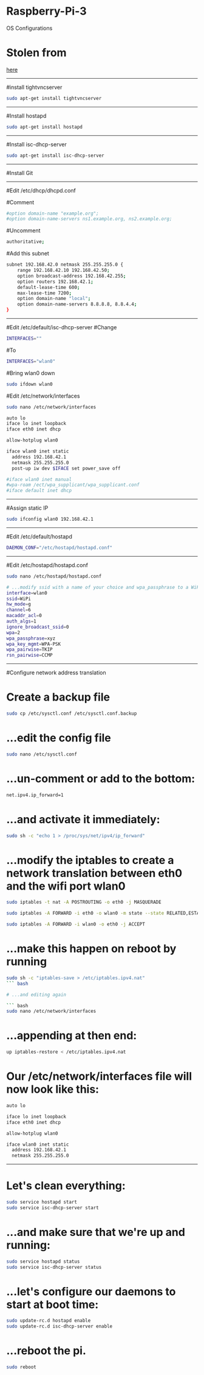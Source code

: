 # Raspberry-Pi-3
OS Configurations

# Stolen from
[here](https://medium.com/@edoardo849/turn-a-raspberrypi-3-into-a-wifi-router-hotspot-41b03500080e)


---

#install tightvncserver
``` bash
sudo apt-get install tightvncserver
```
---

#Install hostapd

``` bash
sudo apt-get install hostapd
```

---

#Install isc-dhcp-server
``` bash
sudo apt-get install isc-dhcp-server
```

---

#Install Git

---

#Edit /etc/dhcp/dhcpd.conf

#Comment

``` bash
#option domain-name "example.org";
#option domain-name-servers ns1.example.org, ns2.example.org;
```

#Uncomment
``` bash
authoritative;
```

#Add this subnet
``` bash
subnet 192.168.42.0 netmask 255.255.255.0 {
    range 192.168.42.10 192.168.42.50;
    option broadcast-address 192.168.42.255;
    option routers 192.168.42.1;
    default-lease-time 600;
    max-lease-time 7200;
    option domain-name "local";
    option domain-name-servers 8.8.8.8, 8.8.4.4;
}
```

---

#Edit /etc/default/isc-dhcp-server
#Change

``` bash
INTERFACES=""
```

#To
``` bash
INTERFACES="wlan0"
```

#Bring wlan0 down
``` bash
sudo ifdown wlan0
```

#Edit /etc/network/interfaces

``` bash
sudo nano /etc/network/interfaces
```

``` bash
auto lo
iface lo inet loopback
iface eth0 inet dhcp

allow-hotplug wlan0

iface wlan0 inet static
  address 192.168.42.1
  netmask 255.255.255.0
  post-up iw dev $IFACE set power_save off

#iface wlan0 inet manual
#wpa-roam /ect/wpa_supplicant/wpa_supplicant.conf
#iface default inet dhcp
```

---

#Assign static IP

``` bash
sudo ifconfig wlan0 192.168.42.1
```

---

#Edit /etc/default/hostapd

``` bash
DAEMON_CONF="/etc/hostapd/hostapd.conf"
```

---

#Edit /etc/hostapd/hostapd.conf

``` bash
sudo nano /etc/hostapd/hostapd.conf
```

``` bash
# ...modify ssid with a name of your choice and wpa_passphrase to a WiFi authen
interface=wlan0
ssid=WiPi
hw_mode=g
channel=6
macaddr_acl=0
auth_algs=1
ignore_broadcast_ssid=0
wpa=2
wpa_passphrase=xyz
wpa_key_mgmt=WPA-PSK
wpa_pairwise=TKIP
rsn_pairwise=CCMP
```

---

#Configure network address translation

# Create a backup file
``` bash
sudo cp /etc/sysctl.conf /etc/sysctl.conf.backup
```


# ...edit the config file
``` bash
sudo nano /etc/sysctl.conf
```

# ...un-comment or add to the bottom:
``` bash
net.ipv4.ip_forward=1
```

# ...and activate it immediately:
``` bash
sudo sh -c "echo 1 > /proc/sys/net/ipv4/ip_forward"
```

# ...modify the iptables to create a network translation between eth0 and the wifi port wlan0
``` bash
sudo iptables -t nat -A POSTROUTING -o eth0 -j MASQUERADE
```

``` bash
sudo iptables -A FORWARD -i eth0 -o wlan0 -m state --state RELATED,ESTABLISHED -j ACCEPT
```

``` bash
sudo iptables -A FORWARD -i wlan0 -o eth0 -j ACCEPT
```

# ...make this happen on reboot by running

``` bash
sudo sh -c "iptables-save > /etc/iptables.ipv4.nat"
``` bash

# ...and editing again

``` bash
sudo nano /etc/network/interfaces
```

# ...appending at then end:

``` bash
up iptables-restore < /etc/iptables.ipv4.nat
```

# Our /etc/network/interfaces file will now look like this:

``` bash
auto lo

iface lo inet loopback
iface eth0 inet dhcp

allow-hotplug wlan0

iface wlan0 inet static
  address 192.168.42.1
  netmask 255.255.255.0
```

---

# Let's clean everything:
``` bash
sudo service hostapd start
sudo service isc-dhcp-server start
```

# ...and make sure that we're up and running:
``` bash
sudo service hostapd status
sudo service isc-dhcp-server status
```

# ...let's configure our daemons to start at boot time:

``` bash
sudo update-rc.d hostapd enable
sudo update-rc.d isc-dhcp-server enable
```

# ...reboot the pi.

``` bash
sudo reboot
```

















